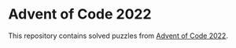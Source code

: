 # Advent of Code 2022
This repository contains solved puzzles from [Advent of Code 2022](https://adventofcode.com/2022/).
